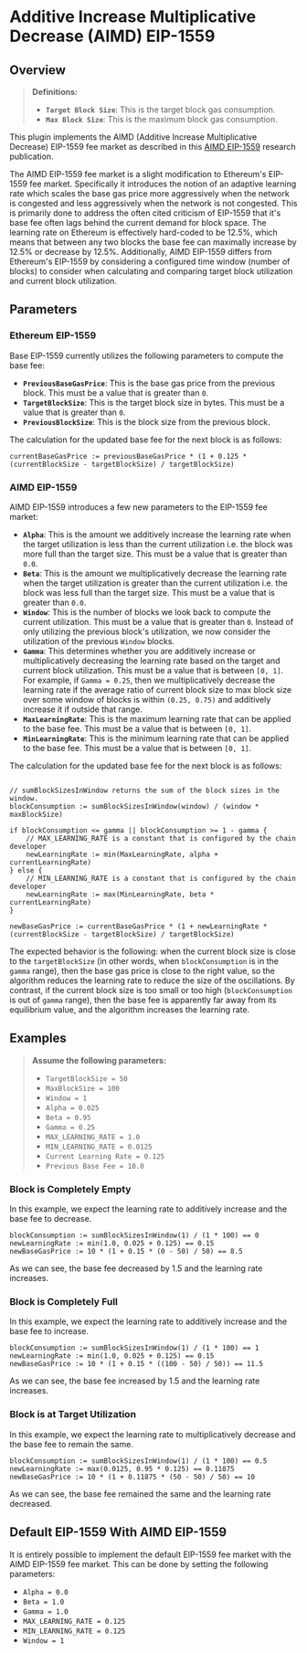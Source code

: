 # Additive Increase Multiplicative Decrease (AIMD) EIP-1559

## Overview

> **Definitions:**
>
> * **`Target Block Size`**: This is the target block gas consumption.
> * **`Max Block Size`**: This is the maximum block gas consumption.

This plugin implements the AIMD (Additive Increase Multiplicative Decrease)
EIP-1559 fee market as described in this
[AIMD EIP-1559](https://arxiv.org/abs/2110.04753) research publication.

The AIMD EIP-1559 fee market is a slight modification to Ethereum's EIP-1559
fee market. Specifically it introduces the notion of an adaptive learning rate
which scales the base gas price more aggressively when the network is congested
and less aggressively when the network is not congested. This is primarily done
to address the often cited criticism of EIP-1559 that it's base fee often lags
behind the current demand for block space. The learning rate on Ethereum is
effectively hard-coded to be 12.5%, which means that between any two blocks the
base fee can maximally increase by 12.5% or decrease by 12.5%. Additionally,
AIMD EIP-1559 differs from Ethereum's EIP-1559 by considering a configured time
window (number of blocks) to consider when calculating and comparing target
block utilization and current block utilization.

## Parameters

### Ethereum EIP-1559

Base EIP-1559 currently utilizes the following parameters to compute the base fee:

* **`PreviousBaseGasPrice`**: This is the base gas price from the previous
  block. This must be a value that is greater than `0`.
* **`TargetBlockSize`**: This is the target block size in bytes. This must be a
  value that is greater than `0`.
* **`PreviousBlockSize`**: This is the block size from the previous block.

The calculation for the updated base fee for the next block is as follows:

```golang
currentBaseGasPrice := previousBaseGasPrice * (1 + 0.125 * (currentBlockSize - targetBlockSize) / targetBlockSize)
```

### AIMD EIP-1559

AIMD EIP-1559 introduces a few new parameters to the EIP-1559 fee market:

* **`Alpha`**: This is the amount we additively increase the learning rate when
  the target utilization is less than the current utilization i.e. the block was
  more full than the target size. This must be a value that is greater than `0.0`.
* **`Beta`**: This is the amount we multiplicatively decrease the learning rate
  when the target utilization is greater than the current utilization i.e. the
  block was less full than the target size. This must be a value that is greater
  than `0.0`.
* **`Window`**: This is the number of blocks we look back to compute the current
  utilization. This must be a value that is greater than `0`. Instead of only
  utilizing the previous block's utilization, we now consider the utilization of
  the previous `Window` blocks.
* **`Gamma`**: This determines whether you are additively increase or
  multiplicatively decreasing the learning rate based on the target and current
  block utilization. This must be a value that is between `[0, 1]`. For example,
  if `Gamma = 0.25`, then we multiplicatively decrease the learning rate if the
  average ratio of current block size to max block size over some window of
  blocks is within `(0.25, 0.75)` and additively increase it if outside that range.
* **`MaxLearningRate`**: This is the maximum learning rate that can be applied
  to the base fee. This must be a value that is between `[0, 1]`.
* **`MinLearningRate`**: This is the minimum learning rate that can be applied
  to the base fee. This must be a value that is between `[0, 1]`.

The calculation for the updated base fee for the next block is as follows:

```golang

// sumBlockSizesInWindow returns the sum of the block sizes in the window.
blockConsumption := sumBlockSizesInWindow(window) / (window * maxBlockSize)

if blockConsumption <= gamma || blockConsumption >= 1 - gamma {
    // MAX_LEARNING_RATE is a constant that is configured by the chain developer
    newLearningRate := min(MaxLearningRate, alpha + currentLearningRate)
} else {
    // MIN_LEARNING_RATE is a constant that is configured by the chain developer
    newLearningRate := max(MinLearningRate, beta * currentLearningRate)
}

newBaseGasPrice := currentBaseGasPrice * (1 + newLearningRate * (currentBlockSize - targetBlockSize) / targetBlockSize) 
```

The expected behavior is the following: when the current block size is close to
the `targetBlockSize` (in other words, when `blockConsumption` is in the
`gamma` range), then the base gas price is close to the right value, so the
algorithm reduces the learning rate to reduce the size of the oscillations. By
contrast, if the current block size is too small or too high
(`blockConsumption` is out of `gamma` range), then the base fee is apparently
far away from its equilibrium value, and the algorithm increases the learning
rate.

## Examples

> **Assume the following parameters:**
>
> * `TargetBlockSize = 50`
> * `MaxBlockSize = 100`
> * `Window = 1`
> * `Alpha = 0.025`
> * `Beta = 0.95`
> * `Gamma = 0.25`
> * `MAX_LEARNING_RATE = 1.0`
> * `MIN_LEARNING_RATE = 0.0125`
> * `Current Learning Rate = 0.125`
> * `Previous Base Fee = 10.0`

### Block is Completely Empty

In this example, we expect the learning rate to additively increase and the base
fee to decrease.

```golang
blockConsumption := sumBlockSizesInWindow(1) / (1 * 100) == 0
newLearningRate := min(1.0, 0.025 + 0.125) == 0.15
newBaseGasPrice := 10 * (1 + 0.15 * (0 - 50) / 50) == 8.5
```

As we can see, the base fee decreased by 1.5 and the learning rate increases.

### Block is Completely Full

In this example, we expect the learning rate to additively increase and the base
fee to increase.

```golang
blockConsumption := sumBlockSizesInWindow(1) / (1 * 100) == 1
newLearningRate := min(1.0, 0.025 + 0.125) == 0.15
newBaseGasPrice := 10 * (1 + 0.15 * ((100 - 50) / 50)) == 11.5
```

As we can see, the base fee increased by 1.5 and the learning rate increases.

### Block is at Target Utilization

In this example, we expect the learning rate to multiplicatively decrease and the
base fee to remain the same.

```golang
blockConsumption := sumBlockSizesInWindow(1) / (1 * 100) == 0.5
newLearningRate := max(0.0125, 0.95 * 0.125) == 0.11875
newBaseGasPrice := 10 * (1 + 0.11875 * (50 - 50) / 50) == 10
```

As we can see, the base fee remained the same and the learning rate decreased.

## Default EIP-1559 With AIMD EIP-1559

It is entirely possible to implement the default EIP-1559 fee market with the
AIMD EIP-1559 fee market. This can be done by setting the following parameters:

* `Alpha = 0.0`
* `Beta = 1.0`
* `Gamma = 1.0`
* `MAX_LEARNING_RATE = 0.125`
* `MIN_LEARNING_RATE = 0.125`
* `Window = 1`

